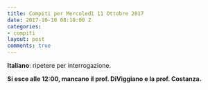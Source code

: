 ```yaml
---
title: Compiti per Mercoledì 11 Ottobre 2017
date: 2017-10-10 08:10:00 Z
categories:
- compiti
layout: post
comments: true
---
```


**Italiano**: ripetere per interrogazione.

**Si esce alle 12:00, mancano il prof. DiViggiano e la prof. Costanza.**
